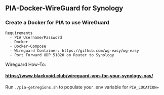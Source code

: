 ## PIA-Docker-WireGuard for Synology
### Create a Docker for PIA to use WireGuard

```
Requirements
  - PIA Username/Password
  - Docker
  - Docker-Compose
  - Wireguard Container: https://github.com/wg-easy/wg-easy
  - Port Forward UDP 51820 on Router to Synology
```

Wireguard How-To:
#### https://www.blackvoid.club/wireguard-vpn-for-your-synology-nas/

Run `./pia-getregions.sh` to populate your .env variable for `PIA_LOCATION=`



